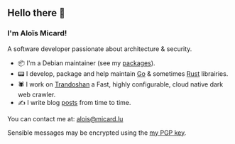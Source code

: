 ## Hello there 👋

### I'm Aloïs Micard!

A software developer passionate about architecture & security.

- 📦 I'm a Debian maintainer (see my [packages](https://qa.debian.org/developer.php?login=alois@micard.lu)).
- 📟 I develop, package and help maintain [Go](https://golang.org/) & sometimes [Rust](https://www.rust-lang.org/) librairies.
- 🕷️ I work on [Trandoshan](https://github.com/creekorful/trandoshan) a Fast, highly configurable, cloud native dark web crawler.
- ✍️ I write blog [posts](https://blog.creekorful.com) from time to time.

You can contact me at: alois@micard.lu

Sensible messages may be encrypted using the [my PGP key](https://keyserver.ubuntu.com/pks/lookup?op=get&search=0xda4aa4369bfae29967cde85bf733e8710859fcd2).
